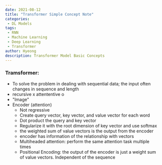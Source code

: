 ```yaml
---
date: 2021-08-12
title: "Transformer Simple Concept Note"
categories: 
 - DL Models
tags:
 - RNN
 - Machine Learning
 - Deep Learning
 - Transformer
author: Hyeong
description: Transformer Model Basic Concepts
---
```


### Tramsformer:
- To solve the problem in dealing with sequential data; the input often changes in sequence and length
- recursive x attententive o
- "Image"
- Encoder (attention)
    - Not regressive
    - Create query vector, key vector, and value vector for each word
    - Dot product the query and key vector
    - Regularize it with the root dimension of key vector and use softmax
    - the weighted sum of value vectors is the output from the encoder
    - encoder has information of the relationship with vectors
    - Multiheaded attention: perform the same attention task multiple times
    - Positional Encoding: the output of the encoder is just a weight sum of value vectors. Independent of the sequence


